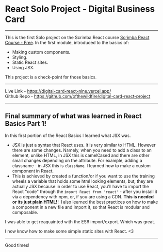 # React Solo Project - Digital Business Card

<hr>

This is the first Solo project on the Scrimba React course [Scrimba React Course - Free](https://v2.scrimba.com/learn-react-c0e). In the first module, introduced to the basics of:

- Making custom components.
- Styling.
- Static React sites.
- Using JSX.

This project is a check-point for those basics.

<hr>

Live Link - https://digital-card-react-nine.vercel.app/
<br>
Github Repo - https://github.com/ofthewildfire/digital-card-react-project

<hr>

## Final summary of what was learned in React Basics Part 1!

In this first portion of the React Basics I learned what JSX was.

- JSX is just a syntax that React uses. It is very similar to HTML. However there are some changes. Namely, when you need to add a class to an element, unlike HTML, in JSX this is camelCased and there are other small changes depending on the attribute. For example, adding a classname - in JSX this is `className`.
  I learned how to make a custom component in React.
- This is achieved by created a function/or if you want to use the training wheels a variable that holds some html looking elements, but, they are actually JSX because in order to use React, you'll have to import the React "code" through the `import React from "react"` - after you install it via a dependency with npm, or, if you are using a CDN. <b> This is needed or its just plain HTML! </b>!
  I also learned the best practices on how to make a component in a new file and import it, so that React is modular and composable.

I was able to get reaquainted with the ES6 import/export. Which was great.

I now know how to make some simple static sites with React. <3

<hr>

Good times!
